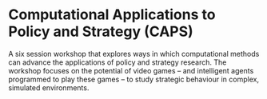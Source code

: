 # Computational Applications to Policy and Strategy (CAPS) 
A six session workshop that explores ways in which computational methods can advance the applications of policy and strategy research. The workshop focuses on the potential of video games – and intelligent agents programmed to play these games – to study strategic behaviour in complex, simulated environments.
